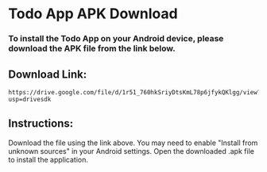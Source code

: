 # Todo App APK Download
### To install the Todo App on your Android device, please download the APK file from the link below.
  ## Download Link:
    https://drive.google.com/file/d/1r51_760hkSriyDtsKmL78p6jfykQKlgg/view?usp=drivesdk
## Instructions:
Download the file using the link above.
You may need to enable "Install from unknown sources" in your Android settings.
Open the downloaded .apk file to install the application.

